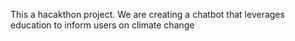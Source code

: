 This a hacakthon project. We are creating a chatbot that leverages education to inform users on climate change
